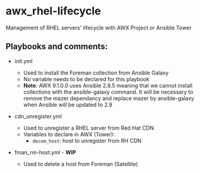 # awx_rhel-lifecycle
   Management of RHEL servers' lifecycle with AWX Project or Ansible
   Tower

## Playbooks and comments:

* init.yml
  - Used to install the Foreman collection from Ansible Galaxy      
  - No variable needs to be declared for this playbook 
  - **Note**: AWX 9.1.0.0 uses Ansible 2.8.5 meaning that we cannot install collections with the ansible-galaxy command. It will be necessary to remove the mazer dependancy and replace mazer by ansible-galaxy when Ansible will be updated to 2.9

* cdn_unregister.yml
  - Used to unregister a RHEL server from Red Hat CDN     
  - Variables to declare in AWX (Tower):
    - `decom_host`: host to unregister from RH CDN      

* fman_rm-host.yml - **WIP**
  - Used to delete a host from Foreman (Satellite)
